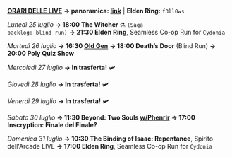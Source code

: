 <b><u>ORARI DELLE LIVE</u></b>
<b>→ panoramica: <a href="https://trello.com/b/iKwdSGf3/sabaku">link</a></b> | <b>Elden Ring:</b> <code>f3ll0ws</code>

<i>Lunedì 25 luglio</i>
<b>→ 18:00 The Witcher</b> ⚗️ <code>(Saga backlog: blind run)</code>
<b>→ 21:30 Elden Ring</b>, Seamless Co-op Run for <code>Cydonia</code>

<i>Martedì 26 luglio</i>
<b>→ 16:30 <a href="https://www.twitch.tv/oldgenproject">Old Gen</a></b>
<b>→ 18:00 Death’s Door</b> (Blind Run)
<b>→ 20:00 Poly Quiz Show</b>

<i>Mercoledì 27 luglio</i>
<b>→ In trasferta!</b> 🛩️

<i>Giovedì 28 luglio</i>
<b>→ In trasferta!</b> 🛩️

<i>Venerdì 29 luglio</i>
<b>→ In trasferta!</b> 🛩️

<i>Sabato 30 luglio</i>
<b>→ 11:30 Beyond: Two Souls <a href="https://www.twitch.tv/phenrir_mailoki">w/Phenrir</a></b>
<b>→ 17:00 Inscryption: Finale del Finale?</b>

<i>Domenica 31 luglio</i>
<b>→ 10:30 The Binding of Isaac: Repentance</b>, Spirito dell'Arcade LIVE
<b>→ 17:00 Elden Ring</b>, Seamless Co-op Run for <code>Cydonia</code>
